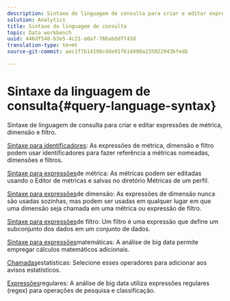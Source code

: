 ```yaml
---
description: Sintaxe de linguagem de consulta para criar e editar expressões de métrica, dimensão e filtro.
solution: Analytics
title: Sintaxe da linguagem de consulta
topic: Data workbench
uuid: 446df540-b3e5-4c21-a0a7-766abddff43d
translation-type: tm+mt
source-git-commit: aec1f7b14198cdde91f61d490a235022943bfedb

---
```



# Sintaxe da linguagem de consulta{#query-language-syntax}

Sintaxe de linguagem de consulta para criar e editar expressões de métrica, dimensão e filtro.

[Sintaxe para identificadores](../c-qry-lang-syntx/c-syntx-id.md): As expressões de métrica, dimensão e filtro podem usar identificadores para fazer referência a métricas nomeadas, dimensões e filtros.

[Sintaxe para expressões](../c-qry-lang-syntx/c-syntx-mtrc-exp.md)de métrica: As métricas podem ser editadas usando o Editor de métricas e salvas no diretório Métricas de um perfil.

[Sintaxe para expressões](../c-qry-lang-syntx/c-syntx-dim-exp.md)de dimensão: As expressões de dimensão nunca são usadas sozinhas, mas podem ser usadas em qualquer lugar em que uma dimensão seja chamada em uma métrica ou expressão de filtro.

[Sintaxe para expressões](../c-qry-lang-syntx/c-syntx-fltr-exp.md)de filtro: Um filtro é uma expressão que define um subconjunto dos dados em um conjunto de dados.

[Sintaxe para expressões](../c-qry-lang-syntx/c-math-expressions.md)matemáticas: A análise de big data permite empregar cálculos matemáticos adicionais.

[Chamadas](../c-qry-lang-syntx/c-statistical-callouts.md)estatísticas: Selecione esses operadores para adicionar aos avisos estatísticos.

[Expressões](../c-qry-lang-syntx/c-search-regex.md)regulares: A análise de big data utiliza expressões regulares (regex) para operações de pesquisa e classificação.